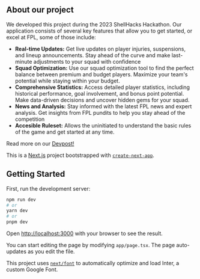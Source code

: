 ## About our project

We developed this project during the 2023 ShellHacks Hackathon.
Our application consists of several key features that allow you to get started, or excel at FPL, some of those include:

- **Real-time Updates:** Get live updates on player injuries, suspensions, and lineup announcements. Stay ahead of the curve and make last-minute adjustments to your squad with confidence
- **Squad Optimization:** Use our squad optimization tool to find the perfect balance between premium and budget players. Maximize your team's potential while staying within your budget.
- **Comprehensive Statistics:** Access detailed player statistics, including historical performance, goal involvement, and bonus point potential. Make data-driven decisions and uncover hidden gems for your squad.
- **News and Analysis:** Stay informed with the latest FPL news and expert analysis. Get insights from FPL pundits to help you stay ahead of the competition
- **Accesible Ruleset:** Allows the uninitiated to understand the basic rules of the game and get started at any time.

Read more on our [Devpost!](https://devpost.com/software/fpl-predictor?ref_content=my-projects-tab&ref_feature=my_projects)

This is a [Next.js](https://nextjs.org/) project bootstrapped with [`create-next-app`](https://github.com/vercel/next.js/tree/canary/packages/create-next-app).

## Getting Started

First, run the development server:

```bash
npm run dev
# or
yarn dev
# or
pnpm dev
```

Open [http://localhost:3000](http://localhost:3000) with your browser to see the result.

You can start editing the page by modifying `app/page.tsx`. The page auto-updates as you edit the file.

This project uses [`next/font`](https://nextjs.org/docs/basic-features/font-optimization) to automatically optimize and load Inter, a custom Google Font.
